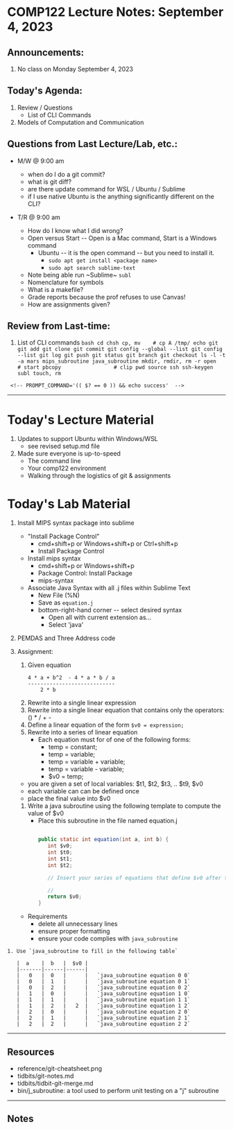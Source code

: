 # COMP122 Lecture Notes: September 4, 2023

## Announcements:
   1. No class on Monday September 4, 2023


## Today's Agenda:
   1. Review / Questions
      - List of CLI Commands
   1. Models of Computation and Communication


## Questions from Last Lecture/Lab, etc.:
   * M/W @ 9:00 am
     - when do I do a git commit?
     - what is git diff?
     - are there update command for WSL / Ubuntu / Sublime
     - if I use native Ubuntu is the anything significantly different on the CLI?

   * T/R @ 9:00 am
     - How do I know what I did wrong?
     - Open versus Start -- Open is a Mac command, Start is a Windows command
         * Ubuntu -- it is the open command -- but you need to install it.
           * `sudo apt get install <package name>`
           * `sudo apt search sublime-text`
     - Note being able run ~Sublime~ `subl`
     - Nomenclature for symbols
     - What is a makefile? 
     - Grade reports because the prof refuses to use Canvas!
     - How are assignments given?



## Review from Last-time:

   1. List of CLI commands
     ```bash
     cd
     chsh
     cp, mv    # cp A /tmp/
     echo
     git
     git add
     git clone
     git commit
     git config --global --list
     git config --list
     git log
     git push
     git status
     git branch
     git checkout
     ls -l -t -a
     mars
     mips_subroutine
     java_subroutine
     mkdir, rmdir, rm -r
     open                   # start
     pbcopy                 # clip
     pwd
     source
     ssh
     ssh-keygen
     subl
     touch, rm
     ```


     <!-- PROMPT_COMMAND='(( $? == 0 )) && echo success'  -->

---
# Today's Lecture Material
  1. Updates to support Ubuntu within Windows/WSL
     - see revised setup.md file
  1. Made sure everyone is up-to-speed
     - The command line
     - Your comp122 environment
     - Walking through the logistics of git & assignments


# Today's Lab Material
  1. Install MIPS syntax package into sublime
     - "Install Package Control"
        * cmd+shift+p  or Windows+shift+p or Ctrl+shift+p
        * Install Package Control
      - Install mips syntax
        * cmd+shift+p or Windows+shift+p
        * Package Control: Install Package 
        * mips-syntax
      - Associate Java Syntax with all .j files within Sublime Text
        * New File (%N)
        * Save as `equation.j`
        * bottom-right-hand corner -- select desired syntax
          - Open all with current extension as...
          - Select 'java'


  1. PEMDAS and Three Address code
  1. Assignment:
     1. Given equation
        ```
        4 * a + b^2  - 4 * a * b / a
        ----------------------------
            2 * b
        ```
     1. Rewrite into a single linear expression
     1. Rewrite into a single linear equation that contains only the operators: () * / + -
     1. Define a linear equation of the form `$v0 = expression;`
     1. Rewrite into a series of linear equation
        - Each equation must for of one of the following forms:
          *  temp = constant;
          *  temp = variable;
          *  temp = variable + variable;
          *  temp = variable - variable;
          *  $v0 = temp;

       - you are given a set of local variables:  $t1, $t2, $t3, .. $t9, $v0
       - each variable can can be defined once
       - place the final value into $v0

     1. Write a java subroutine using the following template to compute the value of $v0
        - Place this subroutine in the file named equation.j
          ```java
     
          public static int equation(int a, int b) {
             int $v0;
             int $t0;
             int $t1;
             int $t2;
     
             // Insert your series of equations that define $v0 after this line
     
             // 
             return $v0;
          }
          ```

       * Requirements
         - delete all unnecessary lines
         - ensure proper formatting
         - ensure your code complies with `java_subroutine`

    1. Use `java_subroutine to fill in the following table`

       |  a    |  b   |  $v0 |
       |-------|------|------|
       |   0   |  0   |      |   `java_subroutine equation 0 0`
       |   0   |  1   |      |   `java_subroutine equation 0 1`
       |   0   |  2   |      |   `java_subroutine equation 0 2`
       |   1   |  0   |      |   `java_subroutine equation 1 0`
       |   1   |  1   |      |   `java_subroutine equation 1 1`
       |   1   |  2   |   2  |   `java_subroutine equation 1 2`
       |   2   |  0   |      |   `java_subroutine equation 2 0`
       |   2   |  1   |      |   `java_subroutine equation 2 1`
       |   2   |  2   |      |   `java_subroutine equation 2 2`
      

---
## Resources
   * reference/git-cheatsheet.png
   * tidbits/git-notes.md
   * tidbits/tidbit-git-merge.md 
   * bin/j_subroutine: a tool used to perform unit testing on a "j" subroutine

---
## Notes
<!-- This section is for students to place their notes -->




